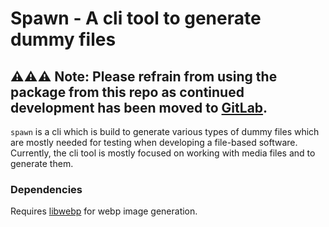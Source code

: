 # Spawn - A cli tool to generate dummy files
⚠️⚠️⚠️ Note: 
Please refrain from using the package from this repo as continued development has been moved to [GitLab](https://gitlab.com/prajeen/spawn).
---
`spawn` is a cli which is build to generate various types of dummy files which
are mostly needed for testing when developing a file-based software. Currently,
the cli tool is mostly focused on working with media files and to generate 
them.

### Dependencies
Requires [libwebp](https://developers.google.com/speed/webp/docs/api) for webp image generation.
